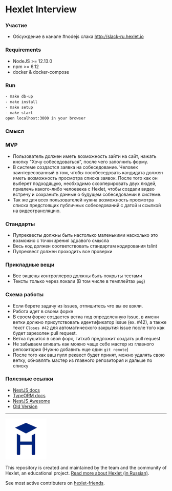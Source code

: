 # Hexlet Interview

### Участие
* Обсуждение в канале #nodejs слака http://slack-ru.hexlet.io

### Requirements
* NodeJS >= 12.13.0
* npm >= 6.12
* docker & docker-compose

### Run
```bash
- make db-up
- make install
- make setup
- make start
open localhost:3000 in your browser
```

### Смысл
### MVP
- Пользователь должен иметь возможность зайти на сайт, нажать кнопку "Хочу собеседоваться", после чего заполнить форму.
- В системе создастся заявка на собеседование. Человек заинтересованный в том, чтобы пособеседовать кандидата должен иметь возможность
просмотра списка заявок. После того как он выберет подходящую, необходимо скооперировать двух людей, привлечь какого-либо челоевека
с Hexlet, чтобы создали видео встречу и сохранить данные о будущем собеседовании в системе.
- Так же для всех пользователей нужна возможность просмотра списка предстоящих публичных собеседований с датой и ссылкой на видеотрансляцию.


### Стандарты
- Пулреквесты должны быть настолько маленькими насколько это возможно с точки зрения здравого смысла
- Весь код должен соответствовать стандартам кодирования tslint
- Пулреквест должен проходить все проверки

### Прикладные вещи
- Все экшены контроллеров должны быть покрыты тестами
- Тексты только через локали (В том числе в темплейтах `pug`)

### Схема работы
- Если берете задачу из issues, отпишитесь что вы ее взяли.
- Работа идет в своем форке
- В своем форке создается ветка под определенную issue, в имени ветки должно присутствовать идентификатор issue (ex. #42),
а также текст `Closes #42` для автоматического закрытия issue после того как будет зарезолен pull request.
- Ветка пушится в свой форк, гитхаб предложит создать pull request
- Не забываем вливать как можно чаще себе мастер из главного репозитория (Нужно добавить еще один `git remote`)
- После того как ваш пулл реквест будет принят, можно удалять свою ветку, обновлять мастер из главного репозитория и дальше по списку

### Полезные ссылки
- [NestJS docs](https://docs.nestjs.com/)
- [TypeORM docs](https://typeorm.io/#/)
- [NestJS Awesome](https://github.com/juliandavidmr/awesome-nestjs)
- [Old Version](https://github.com/hexlet-volunteers/interviews)

---

[![Hexlet Ltd. logo](https://raw.githubusercontent.com/Hexlet/assets/master/images/hexlet_logo128.png)](https://ru.hexlet.io/pages/about?utm_source=github&utm_medium=link&utm_campaign=exercises-javascript)

This repository is created and maintained by the team and the community of Hexlet, an educational project. [Read more about Hexlet (in Russian)](https://ru.hexlet.io/pages/about?utm_source=github&utm_medium=link&utm_campaign=exercises-javascript).

See most active contributers on [hexlet-friends](https://friends.hexlet.io/).

